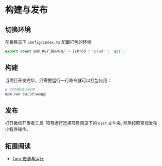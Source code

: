 # 构建与发布

## 切换环境

在根目录下 `config/index.ts` 配置打包的环境
```js
export const ENV_KEY_DEFAULT = isProd ? 'prod' : 'qa1';
```


## 构建

当项目开发完毕，只需要运行一行命令就可以打包应用：

```bash
# 打包微信小程序
npm run build:weapp
```

## 发布

打开微信开发者工具, 项目运行选择项目目录下的 `dist` 文件夹, 然后按照常规发布小程序操作。

## 拓展阅读

- [Taro 安装与运行](https://taro-docs.jd.com/taro/docs/GETTING-STARTED.html)
